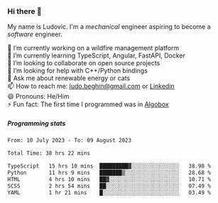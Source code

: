 ### Hi there 👋

My name is Ludovic. I'm a *mechanical* engineer aspiring to become a *software* engineer.

 🔭 I’m currently working on a wildfire management platform<br/>
 🌱 I’m currently learning TypeScript, Angular, FastAPI, Docker<br/>
 👯 I’m looking to collaborate on open source projects<br/>
 🤔 I’m looking for help with C++/Python bindings<br/>
 💬 Ask me about renewable energy or cats<br/>
 📫 How to reach me: ludo.beghin@gmail.com or [Linkedin](https://www.linkedin.com/in/ludovic-beghin/)<br/>
 😄 Pronouns: He/Him<br/>
 ⚡ Fun fact: The first time I programmed was in [Algobox](https://fr.wikipedia.org/wiki/Algobox)<br/>

##### Programming stats
<!--START_SECTION:waka-->

```txt
From: 10 July 2023 - To: 09 August 2023

Total Time: 38 hrs 22 mins

TypeScript   15 hrs 10 mins  █████████▓░░░░░░░░░░░░░░░   38.98 %
Python       11 hrs 9 mins   ███████▒░░░░░░░░░░░░░░░░░   28.68 %
HTML         4 hrs 10 mins   ██▓░░░░░░░░░░░░░░░░░░░░░░   10.71 %
SCSS         2 hrs 54 mins   ██░░░░░░░░░░░░░░░░░░░░░░░   07.49 %
YAML         1 hr 21 mins    █░░░░░░░░░░░░░░░░░░░░░░░░   03.49 %
```

<!--END_SECTION:waka-->

